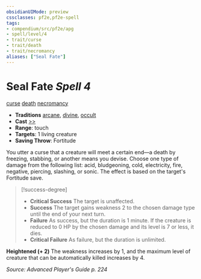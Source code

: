 ```yaml
---
obsidianUIMode: preview
cssclasses: pf2e,pf2e-spell
tags:
- compendium/src/pf2e/apg
- spell/level/4
- trait/curse
- trait/death
- trait/necromancy
aliases: ["Seal Fate"]
---
```

# Seal Fate *Spell 4*   
[curse](rules/traits/curse.md "Curse Effect Trait")  [death](rules/traits/death.md "Death Effect Trait")  [necromancy](rules/traits/necromancy.md "Necromancy School Trait")  

- **Traditions** [arcane](rules/traits/arcane.md "Arcane Tradition Trait"), [divine](rules/traits/divine.md "Divine Tradition Trait"), [occult](rules/traits/occult.md "Occult Tradition Trait")
- **Cast** [>>](rules/core-rulebook/chapter-9-playing-the-game.md#Actions "Two-Action") 
- **Range**: touch
- **Targets**: 1 living creature
- **Saving Throw**: Fortitude

You utter a curse that a creature will meet a certain end—a death by freezing, stabbing, or another means you devise. Choose one type of damage from the following list: acid, bludgeoning, cold, electricity, fire, negative, piercing, slashing, or sonic. The effect is based on the target's Fortitude save.

> [!success-degree] 
> - **Critical Success** The target is unaffected.
> - **Success** The target gains weakness 2 to the chosen damage type until the end of your next turn.
> - **Failure** As success, but the duration is 1 minute. If the creature is reduced to 0 HP by the chosen damage and its level is 7 or less, it dies.
> - **Critical Failure** As failure, but the duration is unlimited.

**Heightened (+ 2)** The weakness increases by 1, and the maximum level of creature that can be automatically killed increases by 4.

*Source: Advanced Player's Guide p. 224*